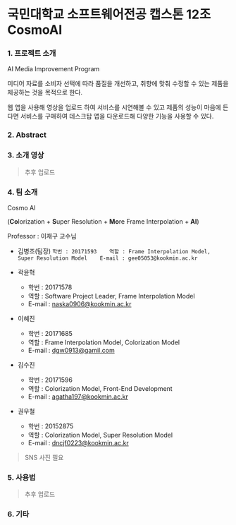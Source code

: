 # 국민대학교 소프트웨어전공 캡스톤 12조 CosmoAI

### 1. 프로젝트 소개

AI Media Improvement Program

미디어 자료를 소비자 선택에 따라 품질을 개선하고, 취향에 맞춰 수정할 수 있는 제품을 제공하는 것을 목적으로 한다. 

웹 앱을 사용해 영상을 업로드 하여 서비스를 시연해볼 수 있고 제품의 성능이 마음에 든다면 서비스를 구매하여 데스크탑 앱을 다운로드해 다양한 기능을 사용할 수 있다.

### 2. Abstract

### 3. 소개 영상

> 추후 업로드

### 4. 팀 소개

Cosmo AI 

(**Co**lorization + **S**uper Resolution + **Mo**re Frame Interpolation + **AI**) 

Professor : 이재구 교수님

* 김병조(팀장)
`
학번 : 20171593   
역할 : Frame Interpolation Model, Super Resolution Model   
E-mail : gee05053@kookmin.ac.kr
`

* 곽윤혁
  - 학번 : 20171578
  - 역할 : Software Project Leader, Frame Interpolation Model
  - E-mail : naska0906@kookmin.ac.kr

* 이혜진
  - 학번 : 20171685
  - 역할 : Frame Interpolation Model, Colorization Model
  - E-mail : dgw0913@gamil.com

* 김수진
  - 학번 : 20171596
  - 역할 : Colorization Model, Front-End Development
  - E-mail : agatha197@kookmin.ac.kr

* 권우철
  - 학번 : 20152875
  - 역할 : Colorization Model, Super Resolution Model
  - E-mail : dncjf0223@kookmin.ac.kr


>  SNS 사진 필요

### 5. 사용법

> 추후 업로드

### 6. 기타
